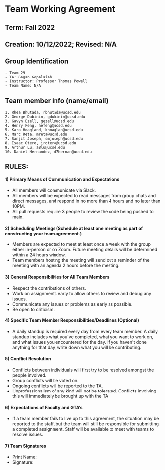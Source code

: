 # Team Working Agreement
## Term: Fall 2022
## Creation: 10/12/2022; Revised: N/A
## Group Identification
    - Team 29
    - TA: Gagan Gopalaiah
    - Instructor: Professor Thomas Powell
    - Team Name: N/A

## Team member info (name/email)
    1. Rhea Bhutada, rbhutada@ucsd.edu
    2. George Dubinin, gdubinin@ucsd.edu
    3. Gavyn Ezell, gezell@ucsd.edu
    4. Henry Feng, hefeng@ucsd.edu
    5. Kara Hoagland, khoaglan@ucsd.edu
    6. Marc Reta, mreta@ucsd.edu
    7. Sanjit Joseph, smjoseph@ucsd.edu
    8. Isaac Otero, irotero@ucsd.edu
    9. Arthur Lu, a8lu@ucsd.edu
    10. Daniel Hernandez, d7hernan@ucsd.edu

## RULES:
#### 1)  Primary Means of Communication and Expectations
- All members will communicate via Slack.
- All members will be expected to read messages from group chats and direct messages, and respond in no more than 4 hours and no later than 10PM.
- All pull requests require 3 people to review the code being pushed to main.

#### 2) Scheduling Meetings (Schedule at least one meeting as part of constructing your team agreement.)
- Members are expected to meet at least once a week with the group either in-person or on Zoom. Future meeting details will be determined within a 24 hours window.
- Team members hosting the meeting will send out a reminder of the meeting with an agenda 2 hours before the meeting.

#### 3) General Responsibilities for All Team Members

- Respect the contributions of others.
- Work on assignments early to allow others to review and debug any issues.
- Communicate any issues or problems as early as possible.
- Be open to criticism.

#### 4) Specific Team Member Responsibilities/Deadlines (Optional)

- A daily standup is required every day from every team member. A daily standup includes what you've completed, what you want to work on, and what issues you encountered for the day. If you haven't done anything for that day, write down what you will be contributing.

#### 5) Conflict Resolution

- Conflicts between individuals will first try to be resolved amongst the people involved. 
- Group conflicts will be voted on.
- Ongoing conflicts will be reported to the TA.
- Unprofessionalism of any kind will not be tolerated. Conflicts involving this will immediately be brought up with the TA

#### 6) Expectations of Faculty and GTA’s

- If a team member fails to live up to this agreement, the situation may be reported to the staff, but the team will still be responsible for submitting a completed assignment. Staff will be available to meet with teams to resolve issues.

#### 7) Team Signatures

- Print Name:
- Signature: